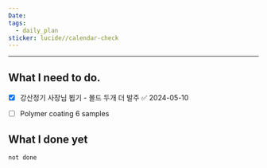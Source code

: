 ```yaml
---
Date: 
tags:
  - daily_plan
sticker: lucide//calendar-check
---
```

---
## What I need to do.

- [x] 강산정기 사장님 뵙기 - 몰드 두개 더 발주 ✅ 2024-05-10
- [ ] Polymer coating 6 samples



## What I done yet
```tasks
not done
```
